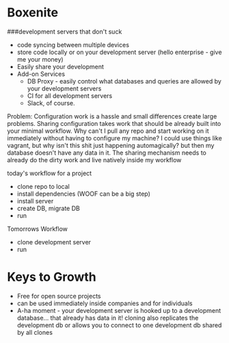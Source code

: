 # Boxenite
###development servers that don't suck
* code syncing between multiple devices
* store code locally or on your development server (hello enterprise - give me your money)
* Easily share your development
* Add-on Services
  * DB Proxy - easily control what databases and queries are allowed by your development servers
  * CI for all development servers
  * Slack, of course.

Problem: Configuration work is a hassle and small differences create large problems. Sharing configuration takes work that should be already built into your minimal workflow. 
Why can't I pull any repo and start working on it immediately without having to configure my machine? 
I could use things like vagrant, but why isn't this shit just happening automagically? 
but then my database doesn't have any data in it. 
The sharing mechanism needs to already do the dirty work and live natively inside my workflow


today's workflow for a project
* clone repo to local
* install dependencies (WOOF can be a big step)
* install server
* create DB, migrate DB
* run


Tomorrows Workflow
* clone development server
* run


# Keys to Growth
* Free for open source projects
* can be used immediately inside companies and for individuals
* A-ha moment - your development server is hooked up to a development database... that already has data in it! cloning also replicates the development db or allows you to connect to one development db shared by all clones


